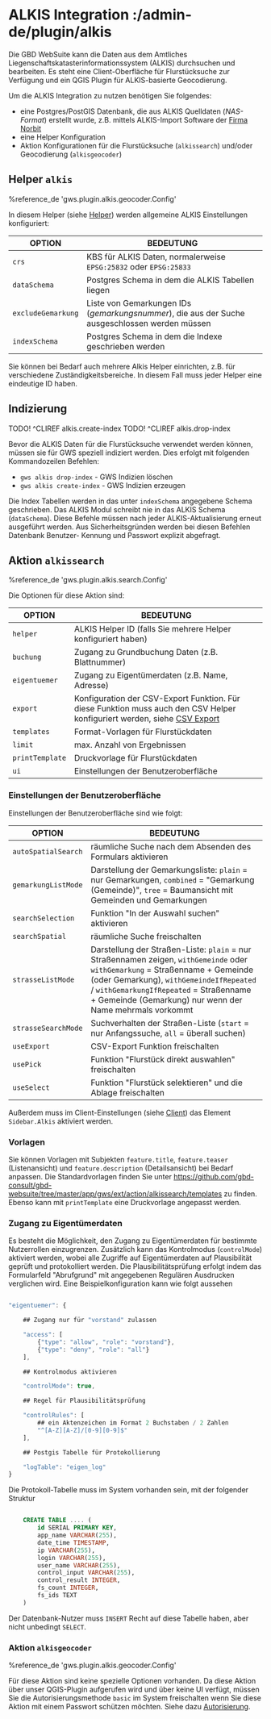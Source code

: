 # ALKIS Integration :/admin-de/plugin/alkis

Die GBD WebSuite kann die Daten aus dem Amtliches Liegenschaftskatasterinformationssystem  (ALKIS) durchsuchen und bearbeiten. Es steht eine Client-Oberfläche für Flurstücksuche zur Verfügung und ein QGIS Plugin für ALKIS-basierte Geocodierung.

Um die ALKIS Integration zu nutzen benötigen Sie folgendes:

- eine Postgres/PostGIS Datenbank, die aus ALKIS Quelldaten (*NAS-Format*) erstellt wurde, z.B. mittels ALKIS-Import Software der [Firma Norbit](http://www.norbit.de/68/)
- eine Helper Konfiguration
- Aktion Konfigurationen für die Flurstücksuche (``alkissearch``) und/oder Geocodierung (``alkisgeocoder``)

## Helper ``alkis``

%reference_de 'gws.plugin.alkis.geocoder.Config'

In diesem Helper (siehe [Helper](/admin-de/config/helper)) werden allgemeine ALKIS Einstellungen konfiguriert:

| OPTION | BEDEUTUNG|
|---|---|
| ``crs`` | KBS für ALKIS Daten, normalerweise ``EPSG:25832`` oder ``EPSG:25833`` |
| ``dataSchema`` | Postgres Schema in dem die ALKIS Tabellen liegen |
| ``excludeGemarkung`` | Liste von Gemarkungen IDs (*gemarkungsnummer*), die aus der Suche ausgeschlossen werden müssen |
| ``indexSchema`` | Postgres Schema in dem die Indexe geschrieben werden |

Sie können bei Bedarf auch mehrere Alkis Helper einrichten, z.B. für verschiedene Zuständigkeitsbereiche. In diesem Fall muss jeder Helper eine eindeutige ID haben.

## Indizierung

TODO! ^CLIREF alkis.create-index
TODO! ^CLIREF alkis.drop-index

Bevor die ALKIS Daten für die Flurstücksuche verwendet werden können, müssen sie für GWS speziell indiziert werden. Dies erfolgt mit folgenden Kommandozeilen Befehlen:

- ``gws alkis drop-index`` - GWS Indizien löschen
- ``gws alkis create-index`` - GWS Indizien erzeugen

Die Index Tabellen werden in das unter ``indexSchema`` angegebene Schema geschrieben. Das ALKIS Modul schreibt nie in das ALKIS Schema (``dataSchema``). Diese Befehle müssen nach jeder ALKIS-Aktualisierung erneut ausgeführt werden. Aus Sicherheitsgründen werden bei diesen Befehlen Datenbank Benutzer- Kennung und Passwort explizit abgefragt.

## Aktion ``alkissearch``

%reference_de 'gws.plugin.alkis.search.Config'

Die Optionen für diese Aktion sind:

| OPTION | BEDEUTUNG|
|---|---|
| ``helper`` | ALKIS Helper ID (falls Sie mehrere Helper konfiguriert haben) |
| ``buchung`` | Zugang zu Grundbuchung Daten (z.B. Blattnummer) |
| ``eigentuemer`` | Zugang zu Eigentümerdaten (z.B. Name, Adresse) |
| ``export`` | Konfiguration der CSV-Export Funktion. Für diese Funktion muss auch den CSV Helper konfiguriert werden, siehe [CSV Export](/admin-de/config/csv) |
| ``templates`` | Format-Vorlagen für Flurstückdaten |
| ``limit`` | max. Anzahl von Ergebnissen |
| ``printTemplate`` | Druckvorlage für Flurstückdaten |
| ``ui`` | Einstellungen der Benutzeroberfläche |

### Einstellungen der Benutzeroberfläche

Einstellungen der Benutzeroberfläche sind wie folgt:

| OPTION | BEDEUTUNG|
|---|---|
| ``autoSpatialSearch`` | räumliche Suche nach dem Absenden des Formulars aktivieren |
| ``gemarkungListMode`` | Darstellung der Gemarkungsliste: ``plain`` = nur Gemarkungen, ``combined`` = "Gemarkung (Gemeinde)", ``tree`` = Baumansicht mit Gemeinden und Gemarkungen |
| ``searchSelection`` | Funktion "In der Auswahl suchen" aktivieren |
| ``searchSpatial`` | räumliche Suche freischalten |
| ``strasseListMode`` | Darstellung der Straßen-Liste: ``plain`` = nur Straßennamen zeigen, ``withGemeinde`` oder ``withGemarkung`` = Straßenname + Gemeinde (oder Gemarkung),  ``withGemeindeIfRepeated`` / ``withGemarkungIfRepeated`` =  Straßenname + Gemeinde (Gemarkung) nur wenn der Name mehrmals vorkommt |
| ``strasseSearchMode`` | Suchverhalten der Straßen-Liste (``start`` = nur Anfangssuche, ``all`` = überall suchen) |
| ``useExport`` | CSV-Export Funktion freischalten |
| ``usePick`` | Funktion "Flurstück direkt auswahlen" freischalten |
| ``useSelect`` | Funktion "Flurstück selektieren" und die Ablage freischalten |

Außerdem muss im Client-Einstellungen (siehe [Client](/admin-de/config/client)) das Element ``Sidebar.Alkis`` aktiviert werden.

### Vorlagen

Sie können Vorlagen mit Subjekten ``feature.title``, ``feature.teaser`` (Listenansicht) und ``feature.description`` (Detailsansicht) bei Bedarf anpassen. Die Standardvorlagen finden Sie unter https://github.com/gbd-consult/gbd-websuite/tree/master/app/gws/ext/action/alkissearch/templates zu finden. Ebenso kann mit ``printTemplate`` eine Druckvorlage angepasst werden.

### Zugang zu Eigentümerdaten

Es besteht die Möglichkeit, den Zugang zu Eigentümerdaten für bestimmte Nutzerrollen einzugrenzen. Zusätzlich kann das Kontrolmodus (``controlMode``) aktiviert werden, wobei alle Zugriffe auf Eigentümerdaten auf Plausibilität geprüft und protokolliert werden. Die Plausibilitätsprüfung erfolgt indem das Formularfeld "Abrufgrund" mit angegebenen Regulären Ausdrucken verglichen wird. Eine Beispielkonfiguration kann wie folgt aussehen

```javascript

"eigentuemer": {

    ## Zugang nur für "vorstand" zulassen

    "access": [
        {"type": "allow", "role": "vorstand"},
        {"type": "deny", "role": "all"}
    ],

    ## Kontrolmodus aktivieren

    "controlMode": true,

    ## Regel für Plausibilitätsprüfung

    "controlRules": [
        ## ein Aktenzeichen im Format 2 Buchstaben / 2 Zahlen
        "^[A-Z][A-Z]/[0-9][0-9]$"
    ],

    ## Postgis Tabelle für Protokollierung

    "logTable": "eigen_log"
}
```

Die Protokoll-Tabelle muss im System vorhanden sein, mit der folgender Struktur

```sql

    CREATE TABLE .... (
        id SERIAL PRIMARY KEY,
        app_name VARCHAR(255),
        date_time TIMESTAMP,
        ip VARCHAR(255),
        login VARCHAR(255),
        user_name VARCHAR(255),
        control_input VARCHAR(255),
        control_result INTEGER,
        fs_count INTEGER,
        fs_ids TEXT
    )
```

Der Datenbank-Nutzer muss ``INSERT`` Recht auf diese Tabelle haben, aber nicht unbedingt ``SELECT``.

### Aktion ``alkisgeocoder``

%reference_de 'gws.plugin.alkis.geocoder.Config'

Für diese Aktion sind keine spezielle Optionen vorhanden. Da diese Aktion über unser QGIS-Plugin aufgerufen wird und über keine UI verfügt, müssen Sie die Autorisierungsmethode ``basic`` im System freischalten wenn Sie diese Aktion mit einem Passwort schützen möchten. Siehe dazu [Autorisierung](/admin-de/config/autorisierung).
